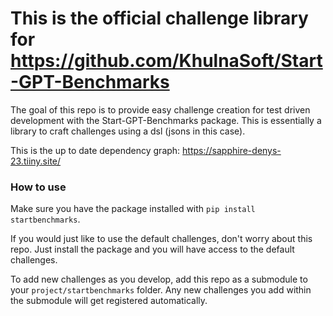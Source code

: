 # This is the official challenge library for https://github.com/KhulnaSoft/Start-GPT-Benchmarks

The goal of this repo is to provide easy challenge creation for test driven development with the Start-GPT-Benchmarks package. This is essentially a library to craft challenges using a dsl (jsons in this case).

This is the up to date dependency graph: https://sapphire-denys-23.tiiny.site/

### How to use

Make sure you have the package installed with `pip install startbenchmarks`.

If you would just like to use the default challenges, don't worry about this repo. Just install the package and you will have access to the default challenges.

To add new challenges as you develop, add this repo as a submodule to your `project/startbenchmarks` folder. Any new challenges you add within the submodule will get registered automatically.
